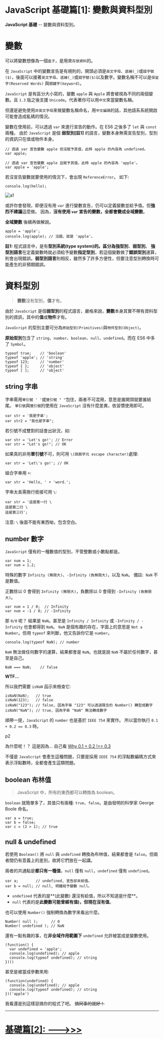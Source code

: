# JavaScript 基礎篇[1]: 變數與資料型別

**JavaScript 基礎** -- 變數與資料型別。

<!--more-->

# 變數
可以將變數想像為一個`盒子`，是用來`存放資料`的。

在 `JavaScript` 中的變數宣告是有規則的，開頭必須是`英文字母`、`底線(_)`或`錢字號($)`，後面可以接著`英文字母`、`底線(_)`或`錢字號($)`以及數字。變數名稱不可以是`保留字(Reserved Words)` 與`關鍵字(keyword)`。

`JavaScript` 是有區分大小寫的，變數 `apple` 與 `Apple` 將會被視為不同的兩個變數。且 `1.3` 版之後支援 `Unicode`。代表著你可以用`中文`來當變數名稱。

但還是避免使用`非英文字母`來做變數名稱命名，用`中文編碼`的話，其他語系系統開啟可能會造成亂碼的情況。

變數在使用前，可以透過 `var` 來進行宣告的動作。在 ES6 之後多了 `let` 與 `const` 兩種。
由於 `JavaScript` 是個 **弱型別[註1]** 的語言，變數本身無需宣告型別，型別的資訊只在值或物件本身。
```
// 透過 var 宣告變數 apple 但沒賦予其值，此時 apple 的內容為 undefined。
var apple;

// 透過 var 宣告變數 apple 且賦予其值，此時 apple 的內容為 'apple'。
var apple = 'apple';
```

若沒宣告變數就要使用的情況下，會出現 `ReferenceError`。 如下: 
```
console.log(hello);
```
![a1](http://zh.mweb.im/asset/img/set-up-git.gif)

或許你會發現，即便沒有用 `var` 進行變數宣告，仍可以定義變數並給予值。但**強烈不建議**這麼做。
因為，**沒有使用 `var` 宣告的變數，全都會變成全域變數**。

**全域變數** 後續再做解說。
```
apple = 'apple';
console.log(apple); // 沒錯，就是 'apple'。
```

**註1:** 程式語言中，是有**型別系統(type system)**的。區分為**強型別**、**弱型別**。
**強型別語言**在定義變數時就必須給予變數**指定型別**，若這個變數做了**錯誤型別**運算，則會出現錯誤。**弱型別語言**則相反，雖然多了許多方便性，但要注意型別轉換時可能產生的非預期錯誤。

# 資料型別
> **變數**沒有型別，**值**才有。

由於 `JavaScript` 是個**弱型別**的程式語言，嚴格來說，**變數**本身其實不帶有資料型別的資訊，其中的**值**或**物件**才有。

`JavaScript` 的型別主要可分為`原始型別(Primitives)`與`物件型別(Object)`。

**原始型別**包含了 `string`、`number`、`boolean`、`null`、`undefined`。而在 ES6 中多了 `Symbol`。
```
typeof true;    // 'boolean'
typeof 'apple'; // 'string'
typeof 123;     // 'number'
typeof { };     // 'object'
typeof [ ];     // 'object'
```

## string 字串
字串需用`單引號 ' '`或`雙引號 " "`包住，兩者不可混用，意思是誰開頭就要誰結尾。 `單引號`與`雙引號`的使用在 `JavaScript` 沒有什麼差異，依習慣使用即可。
```
var str = '我是字串';
var str2 = "我也是字串";
```

若引號不成雙對的話會出狀況，如:
```
var str = 'Let's go!'; // Error
var str = "Let's go!"; // OK
```

如果真的非用**單引號**不可，則可用 `\(跳脫字元 escape character)`處理:
```
var str = 'Let\'s go!'; // OK
```

組合字串用 `+`:
```
var str = 'Hello, ' + 'word.';
```

字串太長需換行銜接可用 `\`:
```
var str = '這是第一行 \
這是第二行 \
這是第三行';
```
注意: `\` 後面不能有東西呦，包含空白。


## number 數字
`JavaScript` 僅有的一種數值的型別，不管整數或小數點都是。
```
var num = 1;
var num = 1.2;
```

特殊的數字 `Infinity (無限大)`、`-Infinity (負無限大)`，以及 `NaN`。
備註:  `NaN` 不是數值。

正數除以 0 會得到 `Infinity (無限大)`，負數除以 0 會得到 `-Infinity (負無限大)`。
```
var num = 1 / 0;  // Infinity
var num = -1 / 0; // -Infinity
```

那 `0/0` 呢？ 結果是 `NaN`。甚至是 `Infinity / Infinity` 或 `-Infinity / -Infinity` 也會都得到 `NaN`。
`NaN` 是個有趣的存在，字面上的意思是 `Not a Number`。但用 `typeof` 來判斷，他又告訴你它是 `number`。
```
console.log(typeof NaN); // number
```

`NaN` 無法做任何數字的運算，結果都會是 `NaN`。也就是說 `NaN` 不屬於任何數字，甚至是自己。
```
NaN === NaN;    // false
```

**WTF...**

所以我們需要 `isNaN` 函示來檢查它:
```
isNaN(NaN);   // true
isNaN(123);   // false
isNaN("123"); // false, 因為字串 "123" 可以透過隱含的 Number() 轉型成數字
isNaN("NaN"); // true, 因為字串 "NaN" 無法轉成數字
```

順帶一提，`JavaScript` 的 `number` 也是基於 `IEEE 754` 來實作。
所以當你執行 `0.1 + 0.2 == 0.3` 時。

p2

為什麼呢！？
這是因為... 自己看 [Why 0.1 + 0.2 !== 0.3](http://0.30000000000000004.com/)

不僅是 `JavaScript` 會產生這種問題，只要是採用 `IEEE 754` 的浮點數編碼方式來表示浮點數時，全都會產生這類問題。


## boolean 布林值 
>JavaScript 中，所有的東西都可以轉換為 boolean。

`boolean` 就簡單多了，其值只有兩種: `true`、`false`。是由發明的科學家 George Boole 命名。

```
var a = true;
var b = false;
var c = (2 > 1); // true
```

## null & undefined
若使用 `Boolean()` 將 `null` 與 `undefined` 轉換為布林值，結果都會是 `false`。但兩者間仍有意義上的差別，故將它們放在一起講。

兩者的共通點是**都只有一種值**，`null` 僅有 `null`，`undefined` 僅有 `undefined`。
```
var a;        // undefined, 宣告卻未給值。
var b = null; // null, 明確給予變數 null。
```


*	`undefined` 代表的是**(此變數) 還沒有給值，所以不知道是什麼**。
*	`null` 代表的是**此變數可能曾經有值)，但現在沒有值**。



也可以使用 `Number()` 強制轉換為數字來看出什麼。
```
Number( null );      // 0
Number( undefined ); // NaN
```

還有一點有趣的事，在**非全域作用範圍下** `undefined` 允許被當成是變數使用。
```
(function() {
  var undefined = 'apple';
  console.log(undefined); // apple
  console.log(typeof undefined); // string
})()
```

甚至是被當成參數來用:
```
(function(undefined) {
  console.log(undefined); // apple
  console.log(typeof undefined); // string
})('apple')
```

我看還是別這樣惡搞你的程式了吧。
~~搞同事的就好！~~

---
# [**基礎篇\[2\]: --->>>**](https://hank7891.github.io/)

